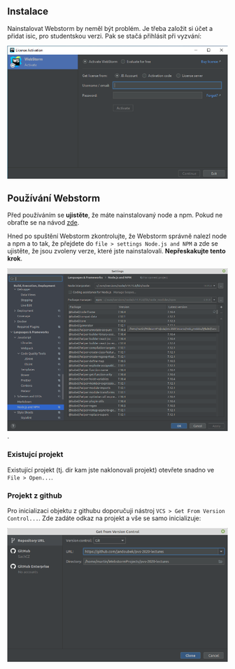 
## Instalace
Nainstalovat Webstorm by neměl být problém. Je třeba založit si účet a přidat isic, pro studentskou verzi. Pak se stačá přihlásit při vyzvání:

![webstorm license](webstorm_license.png)

## Používání Webstorm
Před používáním se **ujistěte**, že máte nainstalovaný node a npm.
Pokud ne obraťte se na návod [zde](install_node.md).

Hned po spuštění Webstorm zkontrolujte, že Webstorm správně nalezl node a npm a to tak, že přejdete do
`file > settings Node.js and NPM` a zde se ujistěte, že jsou zvoleny verze, které jste nainstalovali.
**Nepřeskakujte tento krok**.

![webstorm_node](webstorm_node.png).

### Existujcí projekt
Existující projekt (tj. dir kam jste naklonovali projekt) otevřete snadno ve `File > Open...`.

### Projekt z github
Pro inicializaci objektu z githubu doporučuji nástroj `VCS > Get From Version Control...`.
Zde zadáte odkaz na projekt a vše se samo inicializuje:

![github project](github_project.png)
